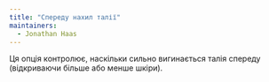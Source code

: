```yaml
---
title: "Спереду нахил талії"
maintainers:
  - Jonathan Haas
---
```


Ця опція контролює, наскільки сильно вигинається талія спереду (відкриваючи більше або менше шкіри).


